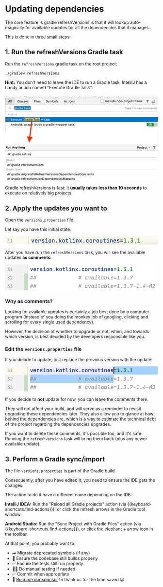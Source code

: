 # Updating dependencies

The core feature is gradle refreshVersions is that it will lookup auto-magically for available updates for all the dependencies that it manages.

This is done in three small steps:

## 1. Run the refreshVersions Gradle task

Run the `refreshVersions` gradle task on the root project:

```shell
./gradlew refreshVersions
```

**Hint:** You don't need to leave the IDE to run a Gradle task. IntelliJ has a handy action named "Execute Gradle Task":

![](img/execute-gradle-task.png)

Gradle refreshVersions is fast: it **usually takes less than 10 seconds** to execute on relatively big projects.

## 2. Apply the updates you want to

Open the `versions.properties` file.

Let say you have this initial state:

![](img/versions.properties_step00.png)

After you have run the `refreshVersions` task, you will see the available updates **as comments**:

![](img/versions.properties_step01.png)

### Why as comments?

Looking for available updates is certainly a job best done by a computer program (instead of you doing the monkey job of googling, clicking and scrolling for every single used dependency).

However, the decision of whether to upgrade or not, when, and towards which version, is best decided by the developers responsible like you.

### Edit the `versions.properties` file

If you decide to update, just replace the previous version with the update:

![](img/versions.properties_step02.png)

If you decide to **not** update for now, you can leave the comments there.

They will not affect your build, and will serve as a reminder to revisit upgrading these dependencies later. They also allow you to glance at how behind the dependencies are, which is a way to estimate the technical debt of the project regarding the dependencies upgrades.

If you want to delete these comments, it's possible too, and it's safe. Running the `refreshVersions` task will bring them back (plus any newer available update).

## 3. Perform a Gradle sync/import

The file `versions.properties` is part of the Gradle build.

Consequently, after you have edited it, you need to ensure the IDE gets the changes.

The action to do it have a different name depending on the IDE:

**IntelliJ IDEA:**
Run the "Reload all Gradle projects" action (via {{keyboard-shortcuts.find-actions}}), or click the refresh arrows in the Gradle tool window

**Android Studio:**
Run the "Sync Project with Gradle Files" action (via {{keyboard-shortcuts.find-actions}}), or click the elephant + arrow icon in the toolbar.

At that point, you probably want to:

- ⏭ Migrate deprecated symbols (if any)
- 🔨 Ensure the codebase still builds properly
- ✅ Ensure the tests still run properly
- 🕵️‍♀️ Do manual testing if needed
- ✅ Commit when appropriate
- 💝 [Become our sponsor]({{link.site}}/#funding) to thank us for the time saved 😉
